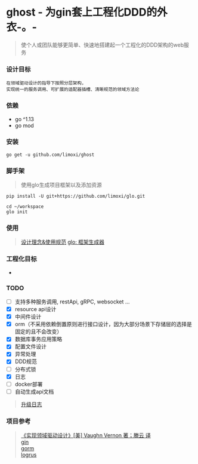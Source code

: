 # ghost - 为gin套上工程化DDD的外衣-。-
> 使个人或团队能够更简单、快速地搭建起一个工程化的DDD架构的web服务

### 设计目标
```
在领域驱动设计的指导下按照分层架构，
实现统一的服务调用、可扩展的适配器插槽、清晰规范的领域方法论
```

### 依赖
- go ^1.13
- go mod

### 安装
```shell script
go get -u github.com/limoxi/ghost
```

### 脚手架
> 使用glo生成项目框架以及添加资源
```shell script
pip install -U git+https://github.com/limoxi/glo.git

cd ~/workspace
glo init

```

### 使用
>[设计理念&使用规范](./guide_lines.md)
>[glo: 框架生成器](https://github.com/limoxi/glo)

### 工程化目标
- 

### TODO
- [ ] 支持多种服务调用, restApi, gRPC, websocket ...
- [x] resource api设计
- [x] 中间件设计
- [x] orm（不采用依赖倒置原则进行接口设计，因为大部分场景下存储层的选择是固定的且不会改变）
- [x] 数据库事务应用策略
- [x] 配置文件设计
- [x] 异常处理
- [x] DDD规范
- [ ] 分布式锁
- [x] 日志
- [ ] docker部署
- [ ] 自动生成api文档

> [升级日志](./update_log.md)

### 项目参考
>[《实现领域驱动设计》[美] Vaughn Vernon 著；滕云 译](https://item.jd.com/11423256.html)    
>[gin](https://github.com/gin-gonic/gin)    
>[gorm](https://gorm.io/gorm)     
>[logrus](https://github.com/sirupsen/logrus)